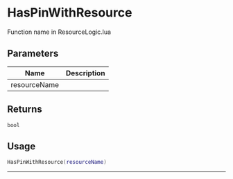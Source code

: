 # HasPinWithResource

Function name in ResourceLogic.lua

## Parameters

| Name         | Description |
| ------------ | ----------- |
| resourceName |             |

## Returns

`bool`

## Usage

```lua
HasPinWithResource(resourceName)
```

---

